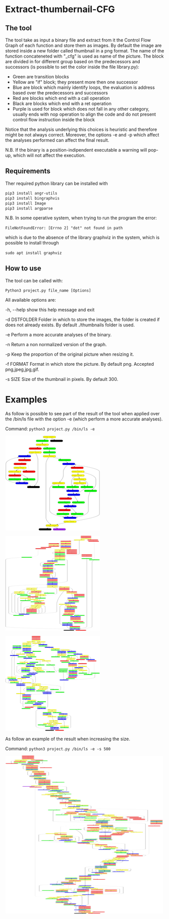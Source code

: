 # Extract-thumbernail-CFG

## The tool
The tool take as input a binary file and extract from it the Control Flow Graph of each function and store them as images.
By default the image are stored inside a new folder called thumbnail in a png format.
The name of the function concateneted with "\_cfg" is used as name of the picture.
The block are divided in for different group based on the predecessors and successors (is possible to set the color inside the file library.py):
- Green are transition blocks
- Yellow are "if" block; they present more then one successor
- Blue are block which mainly identify loops, the evaluation is address based over the predecessors and successors
- Red are blocks which end with a call operation
- Black are blocks which end with a ret operation
- Purple is used for block which does not fall in any other category, usually ends with nop operation to align the code and do not present control flow instruction inside the block

Notice that the analysis underlying this choices is heuristic and therefore might be not always correct. Moreover, the options -e and -p which affect the analyses performed can affect the final result.

N.B. If the binary is a position-indipendent executable a warning will pop-up, which will not affect the execution.

## Requirements
Ther required python library can be installed with
```
pip3 install angr-utils
pip3 install bingraphvis
pip3 install Image
pip3 install argparse
```

N.B. In some operative system, when trying to run the program the error:

`FileNotFoundError: [Errno 2] "dot" not found in path`

which is due to the absence of the library graphviz in the system, which is possible to install through

`sudo apt install graphviz`
## How to use

The tool can be called with:
```
Python3 project.py file_name [Options]
```
All available options are:

  -h, --help      show this help message and exit

  -d DSTFOLDER    Folder in which to store the images, the folder is created if does not already exists. By default ./thumbnails folder is used.

  -e              Perform a more accurate analyses of the binary.

  -n              Return a non normalized version of the graph.

  -p              Keep the proportion of the original picture when resizing it.

  -f FORMAT       Format in which store the picture. By default png. Accepted png,jpeg,jpg,gif.

  -s SIZE         Size of the thumbnail in pixels. By default 300.


# Examples

As follow is possible to see part of the result of the tool when applied over the /bin/ls file with the option -e (which perform a more accurate analyses).

Command: `python3 project.py /bin/ls -e`

![example_1](./img/sub_40a1a0_cfg.png "Example_1")

![example_2](./img/sub_40b8c0_cfg.png "Example_2")

![example_3](./img/sub_40ffa0_cfg.png "Example_3")


As follow an example of the result when increasing the size.

Command: `python3 project.py /bin/ls -e -s 500`

![example_4](./img/sub_404df0_cfg.png "Example_4")

